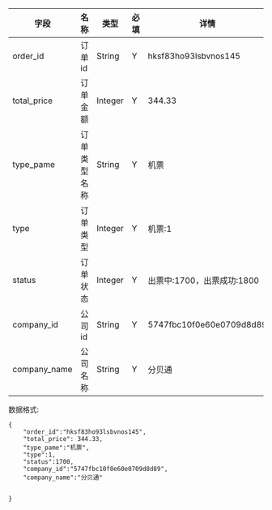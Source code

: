 
字段|名称|类型|必填|详情
----|----|---|---|---
order_id|订单id|String| Y | hksf83ho93lsbvnos145
total_price|订单金额 | Integer| Y |344.33
type_pame|订单类型名称 |String| Y |机票
type |订单类型| Integer | Y |机票:1
status |订单状态|Integer| Y |出票中:1700，出票成功:1800
company_id |公司id|String| Y | 5747fbc10f0e60e0709d8d89
company_name| 公司名称|String|Y|分贝通



数据格式:


```
{
	"order_id":"hksf83ho93lsbvnos145",
	"total_price": 344.33,
	"type_pame":"机票",
	"type":1,
	"status":1700,
	"company_id":"5747fbc10f0e60e0709d8d89",
	"company_name":"分贝通"
	

}


```
